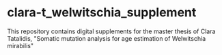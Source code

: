 # clara-t_welwitschia_supplement
This repository contains digital supplements for the master thesis of Clara Tatalidis, "Somatic mutation analysis for age estimation of Welwitschia mirabilis"

